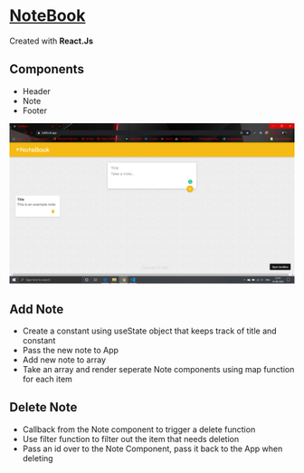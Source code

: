 
# [NoteBook](http://bit.ly/note12book)
Created with **React.Js**

## Components
* Header
* Note
* Footer

![Image](./images/img.png)

## Add Note
* Create a constant using useState object that keeps track of title and constant
* Pass the new note to App
* Add new note to array
* Take an array and render seperate Note components using map function for each item

## Delete Note
* Callback from the Note component to trigger a delete function
* Use filter function to filter out the item that needs deletion
* Pass an id over to the Note Component, pass it back to the App when deleting